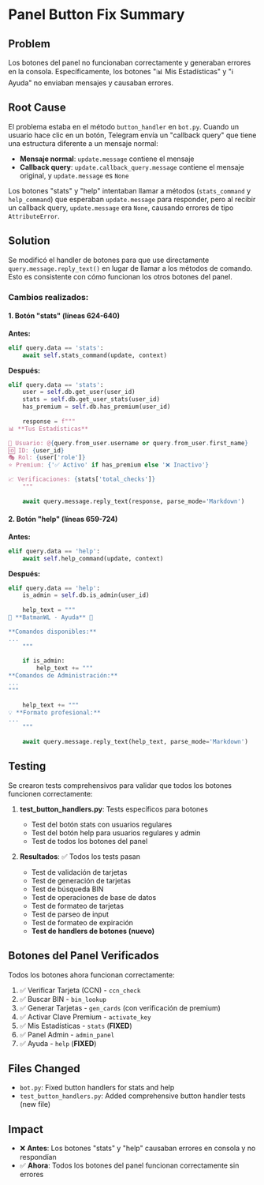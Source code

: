 # Panel Button Fix Summary

## Problem
Los botones del panel no funcionaban correctamente y generaban errores en la consola. Específicamente, los botones "📊 Mis Estadísticas" y "ℹ️ Ayuda" no enviaban mensajes y causaban errores.

## Root Cause
El problema estaba en el método `button_handler` en `bot.py`. Cuando un usuario hace clic en un botón, Telegram envía un "callback query" que tiene una estructura diferente a un mensaje normal:

- **Mensaje normal**: `update.message` contiene el mensaje
- **Callback query**: `update.callback_query.message` contiene el mensaje original, y `update.message` es `None`

Los botones "stats" y "help" intentaban llamar a métodos (`stats_command` y `help_command`) que esperaban `update.message` para responder, pero al recibir un callback query, `update.message` era `None`, causando errores de tipo `AttributeError`.

## Solution
Se modificó el handler de botones para que use directamente `query.message.reply_text()` en lugar de llamar a los métodos de comando. Esto es consistente con cómo funcionan los otros botones del panel.

### Cambios realizados:

#### 1. Botón "stats" (líneas 624-640)
**Antes:**
```python
elif query.data == 'stats':
    await self.stats_command(update, context)
```

**Después:**
```python
elif query.data == 'stats':
    user = self.db.get_user(user_id)
    stats = self.db.get_user_stats(user_id)
    has_premium = self.db.has_premium(user_id)
    
    response = f"""
📊 **Tus Estadísticas**

👤 Usuario: @{query.from_user.username or query.from_user.first_name}
🆔 ID: {user_id}
🎭 Rol: {user['role']}
⭐ Premium: {'✅ Activo' if has_premium else '❌ Inactivo'}

📈 Verificaciones: {stats['total_checks']}
    """
    
    await query.message.reply_text(response, parse_mode='Markdown')
```

#### 2. Botón "help" (líneas 659-724)
**Antes:**
```python
elif query.data == 'help':
    await self.help_command(update, context)
```

**Después:**
```python
elif query.data == 'help':
    is_admin = self.db.is_admin(user_id)
    
    help_text = """
🦇 **BatmanWL - Ayuda** 🦇

**Comandos disponibles:**
...
    """
    
    if is_admin:
        help_text += """
**Comandos de Administración:**
...
"""
    
    help_text += """
💡 **Formato profesional:**
...
    """
    
    await query.message.reply_text(help_text, parse_mode='Markdown')
```

## Testing
Se crearon tests comprehensivos para validar que todos los botones funcionen correctamente:

1. **test_button_handlers.py**: Tests específicos para botones
   - Test del botón stats con usuarios regulares
   - Test del botón help para usuarios regulares y admin
   - Test de todos los botones del panel

2. **Resultados**: ✅ Todos los tests pasan
   - Test de validación de tarjetas
   - Test de generación de tarjetas
   - Test de búsqueda BIN
   - Test de operaciones de base de datos
   - Test de formateo de tarjetas
   - Test de parseo de input
   - Test de formateo de expiración
   - **Test de handlers de botones (nuevo)**

## Botones del Panel Verificados
Todos los botones ahora funcionan correctamente:

1. ✅ Verificar Tarjeta (CCN) - `ccn_check`
2. ✅ Buscar BIN - `bin_lookup`
3. ✅ Generar Tarjetas - `gen_cards` (con verificación de premium)
4. ✅ Activar Clave Premium - `activate_key`
5. ✅ Mis Estadísticas - `stats` (**FIXED**)
6. ✅ Panel Admin - `admin_panel`
7. ✅ Ayuda - `help` (**FIXED**)

## Files Changed
- `bot.py`: Fixed button handlers for stats and help
- `test_button_handlers.py`: Added comprehensive button handler tests (new file)

## Impact
- ❌ **Antes**: Los botones "stats" y "help" causaban errores en consola y no respondían
- ✅ **Ahora**: Todos los botones del panel funcionan correctamente sin errores
